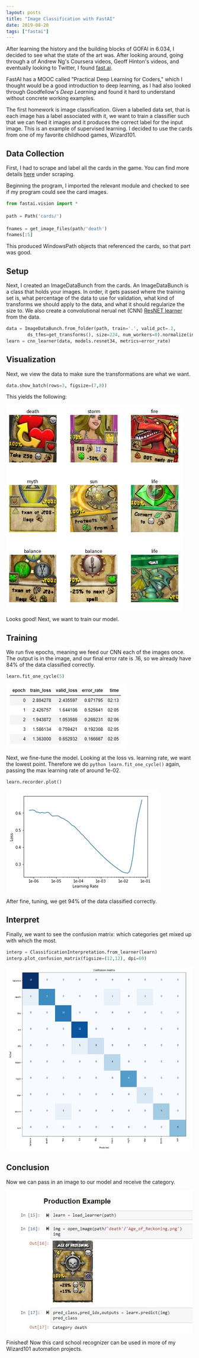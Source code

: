 ```yaml
---
layout: posts
title: "Image Classification with FastAI"
date: 2019-08-20
tags: ["fastai"]
---
```


After learning the history and the building blocks of GOFAI in 6.034, I decided to see what the state of the art was. After looking around, going through a of Andrew Ng's Coursera videos, Geoff Hinton's videos, and eventually looking to Twitter, I found [fast.ai](fast.ai).

FastAI has a MOOC called "Practical Deep Learning for Coders," which I thought would be a good introduction to deep learning, as I had also looked through Goodfellow's <i>Deep Learning</i> and found it hard to understand without concrete working examples.

The first homework is image classification. Given a labelled data set, that is each image has a label associated with it, we want to train a classifier such that we can feed it images and it produces the correct label for the input image. This is an example of supervised learning. I decided to use the cards from one of my favorite childhood games, Wizard101.

<h2>Data Collection</h2>

First, I had to scrape and label all the cards in the game. You can find more details [here](/projects/93-wizard101/) under scraping.

Beginning the program, I imported the relevant module and checked to see if my program could see the card images.

```python
from fastai.vision import *

path = Path('cards/')

fnames = get_image_files(path/'death')
fnames[:5]
```

This produced WindowsPath objects that referenced the cards, so that part was good.

<h2>Setup</h2>

Next, I created an ImageDataBunch from the cards. An ImageDataBunch is a class that holds your images. In order, it gets passed where the training set is, what percentage of the data to use for validation, what kind of transforms we should apply to the data, and what it should regularize the size to. We also create a convolutional nerual net (CNN) [ResNET learner](https://arxiv.org/abs/1512.03385) from the data.

```python
data = ImageDataBunch.from_folder(path, train='.', valid_pct=.2,
        ds_tfms=get_transforms(), size=224, num_workers=0).normalize(imagenet_stats)
learn = cnn_learner(data, models.resnet34, metrics=error_rate)
```

<h2>Visualization</h2>

Next, we view the data to make sure the transformations are what we want.

```python
data.show_batch(rows=3, figsize=(7,8))
```

This yields the following:

<img src="/assets/img/posts/2019-8-20-Image-Classification/transformed-images.jpg">

Looks good! Next, we want to train our model.

<h2>Training</h2>

We run five epochs, meaning we feed our CNN each of the images once. The output is in the image, and our final error rate is .16, so we already have 84% of the data classified correctly.

```python
learn.fit_one_cycle(5)
```

<img src="/assets/img/posts/2019-8-20-Image-Classification/epochs.jpg">

Next, we fine-tune the model. Looking at the loss vs. learning rate, we want the lowest point. Therefore we do ```python learn.fit_one_cycle()``` again, passing the max learning rate of around 1e-02.

```python
learn.recorder.plot()
```

<img src="/assets/img/posts/2019-8-20-Image-Classification/learner.jpg">

After fine, tuning, we get 94% of the data classified correctly.

<h2>Interpret</h2>

Finally, we want to see the confusion matrix: which categories get mixed up with which the most.

```python
interp = ClassificationInterpretation.from_learner(learn)
interp.plot_confusion_matrix(figsize=(12,12), dpi=60)
```

<img src="/assets/img/posts/2019-8-20-Image-Classification/confusion-matrix.jpg">

<h2>Conclusion</h2>

Now we can pass in an image to our model and receive the category.

<img src="/assets/img/posts/2019-8-20-Image-Classification/image-cat.jpg">

Finished! Now this card school recognizer can be used in more of my Wizard101 automation projects.
